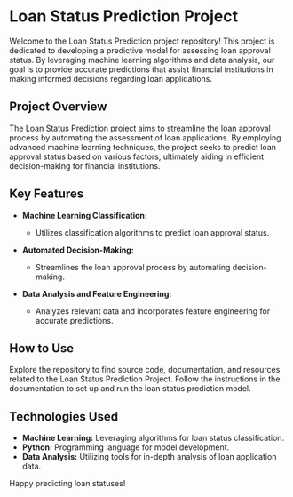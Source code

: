 # Loan Status Prediction Project

Welcome to the Loan Status Prediction project repository! This project is dedicated to developing a predictive model for assessing loan approval status. By leveraging machine learning algorithms and data analysis, our goal is to provide accurate predictions that assist financial institutions in making informed decisions regarding loan applications.

## Project Overview

The Loan Status Prediction project aims to streamline the loan approval process by automating the assessment of loan applications. By employing advanced machine learning techniques, the project seeks to predict loan approval status based on various factors, ultimately aiding in efficient decision-making for financial institutions.

## Key Features

- **Machine Learning Classification:**
  - Utilizes classification algorithms to predict loan approval status.

- **Automated Decision-Making:**
  - Streamlines the loan approval process by automating decision-making.

- **Data Analysis and Feature Engineering:**
  - Analyzes relevant data and incorporates feature engineering for accurate predictions.

## How to Use

Explore the repository to find source code, documentation, and resources related to the Loan Status Prediction Project. Follow the instructions in the documentation to set up and run the loan status prediction model.

## Technologies Used

- **Machine Learning:** Leveraging algorithms for loan status classification.
- **Python:** Programming language for model development.
- **Data Analysis:** Utilizing tools for in-depth analysis of loan application data.

Happy predicting loan statuses!

